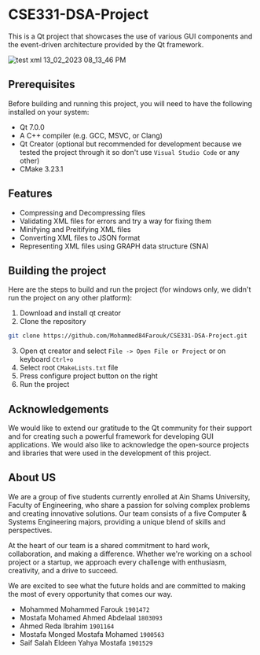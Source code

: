 # CSE331-DSA-Project

This is a Qt project that showcases the use of various GUI components and the event-driven architecture provided by the Qt framework.

![test xml 13_02_2023 08_13_46 PM](https://user-images.githubusercontent.com/74428638/218540346-45109288-8916-4d6f-b573-959d6e482b0b.png)

## Prerequisites

Before building and running this project, you will need to have the following installed on your system:

- Qt 7.0.0
- A C++ compiler (e.g. GCC, MSVC, or Clang)
- Qt Creator (optional but recommended for development because we tested the project through it so don't use ``Visual Studio Code`` or any other)
- CMake 3.23.1

## Features

- Compressing and Decompressing files
- Validating XML files for errors and try a way for fixing them
- Minifying and Preitifying XML files
- Converting XML files to JSON format
- Representing XML files using GRAPH data structure (SNA)

## Building the project

Here are the steps to build and run the project (for windows only, we didn't run the project on any other platform):

1. Download and install qt creator
2. Clone the repository
```bash
git clone https://github.com/Mohammed84Farouk/CSE331-DSA-Project.git
```
3. Open qt creator and select ``File -> Open File or Project`` or on keyboard ``Ctrl+o``
4. Select root ``CMakeLists.txt`` file
5. Press configure project button on the right
6. Run the project

## Acknowledgements

We would like to extend our gratitude to the Qt community for their support and for creating such a powerful framework for developing GUI applications. We would also like to acknowledge the open-source projects and libraries that were used in the development of this project.

## About US

We are a group of five students currently enrolled at Ain Shams University, Faculty of Engineering, who share a passion for solving complex problems and creating innovative solutions. Our team consists of a five Computer & Systems Engineering majors, providing a unique blend of skills and perspectives.

At the heart of our team is a shared commitment to hard work, collaboration, and making a difference. Whether we're working on a school project or a startup, we approach every challenge with enthusiasm, creativity, and a drive to succeed.

We are excited to see what the future holds and are committed to making the most of every opportunity that comes our way.

- Mohammed Mohammed Farouk ``1901472``
- Mostafa Mohamed Ahmed Abdelaal ``1803093``
- Ahmed Reda Ibrahim ``1901164``
- Mostafa Monged Mostafa Mohamed ``1900563``
- Saif Salah Eldeen Yahya Mostafa ``1901529``
